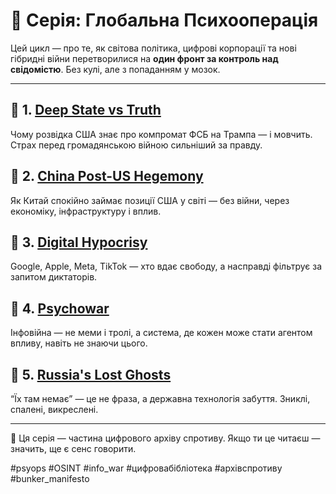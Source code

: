 # 🧠 Серія: Глобальна Психооперація

Цей цикл — про те, як світова політика, цифрові корпорації та нові гібридні війни перетворилися на **один фронт за контроль над свідомістю**. Без кулі, але з попаданням у мозок.

---

## 🔹 1. [Deep State vs Truth](deep-state-vs-truth.md)
Чому розвідка США знає про компромат ФСБ на Трампа — і мовчить. Страх перед громадянською війною сильніший за правду.

## 🔹 2. [China Post-US Hegemony](./china-post-us-hegemony.md)
Як Китай спокійно займає позиції США у світі — без війни, через економіку, інфраструктуру і вплив.

## 🔹 3. [Digital Hypocrisy](./digital-hypocrisy.md)
Google, Apple, Meta, TikTok — хто вдає свободу, а насправді фільтрує за запитом диктаторів.

## 🔹 4. [Psychowar](./psychowar.md)
Інфовійна — не меми і тролі, а система, де кожен може стати агентом впливу, навіть не знаючи цього.

## 🔹 5. [Russia's Lost Ghosts](./russia-lost-ghosts.md)
“Їх там немає” — це не фраза, а державна технологія забуття. Зниклі, спалені, викреслені.

---

🧷 Ця серія — частина цифрового архіву спротиву. Якщо ти це читаєш — значить, ще є сенс говорити.

#psyops #OSINT #info_war #цифровабібліотека #архівспротиву #bunker_manifesto